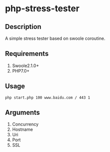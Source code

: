 # php-stress-tester

## Description
A simple stress tester based on swoole coroutine.

## Requirements
1. Swoole2.1.0+
2. PHP7.0+

## Usage
```shell
php start.php 100 www.baidu.com / 443 1
```

## Arguments
1. Concurrency
2. Hostname
3. Uri
4. Port
5. SSL
